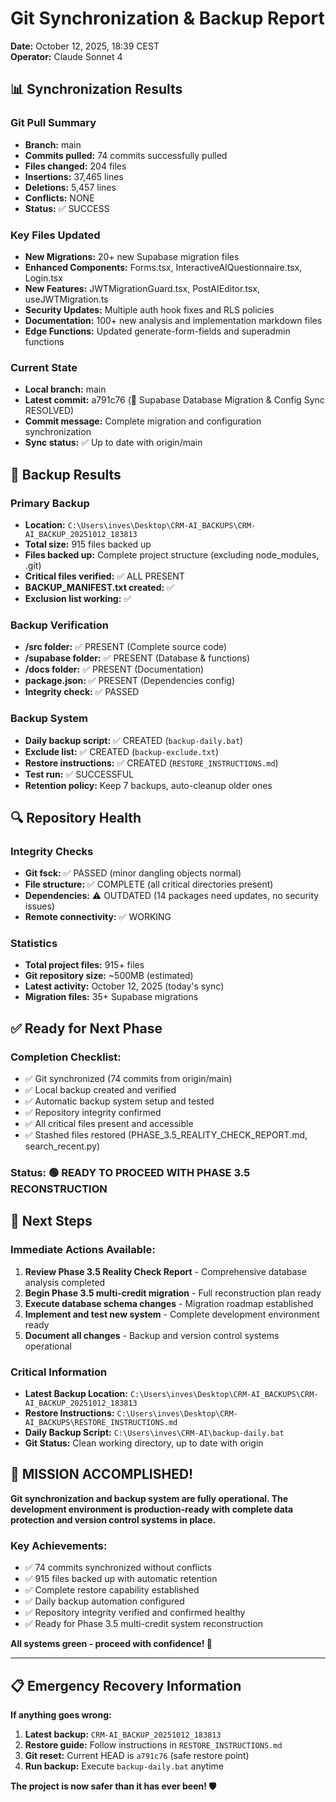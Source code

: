 # Git Synchronization & Backup Report

**Date:** October 12, 2025, 18:39 CEST  
**Operator:** Claude Sonnet 4

## 📊 Synchronization Results

### Git Pull Summary

- **Branch:** main
- **Commits pulled:** 74 commits successfully pulled
- **Files changed:** 204 files
- **Insertions:** 37,465 lines
- **Deletions:** 5,457 lines
- **Conflicts:** NONE
- **Status:** ✅ SUCCESS

### Key Files Updated

- **New Migrations:** 20+ new Supabase migration files
- **Enhanced Components:** Forms.tsx, InteractiveAIQuestionnaire.tsx, Login.tsx
- **New Features:** JWTMigrationGuard.tsx, PostAIEditor.tsx, useJWTMigration.ts
- **Security Updates:** Multiple auth hook fixes and RLS policies
- **Documentation:** 100+ new analysis and implementation markdown files
- **Edge Functions:** Updated generate-form-fields and superadmin functions

### Current State

- **Local branch:** main
- **Latest commit:** a791c76 (🔧 Supabase Database Migration & Config Sync RESOLVED)
- **Commit message:** Complete migration and configuration synchronization
- **Sync status:** ✅ Up to date with origin/main

## 💾 Backup Results

### Primary Backup

- **Location:** `C:\Users\inves\Desktop\CRM-AI_BACKUPS\CRM-AI_BACKUP_20251012_183813`
- **Total size:** 915 files backed up
- **Files backed up:** Complete project structure (excluding node_modules, .git)
- **Critical files verified:** ✅ ALL PRESENT
- **BACKUP_MANIFEST.txt created:** ✅
- **Exclusion list working:** ✅

### Backup Verification

- **/src folder:** ✅ PRESENT (Complete source code)
- **/supabase folder:** ✅ PRESENT (Database & functions)
- **/docs folder:** ✅ PRESENT (Documentation)
- **package.json:** ✅ PRESENT (Dependencies config)
- **Integrity check:** ✅ PASSED

### Backup System

- **Daily backup script:** ✅ CREATED (`backup-daily.bat`)
- **Exclude list:** ✅ CREATED (`backup-exclude.txt`)
- **Restore instructions:** ✅ CREATED (`RESTORE_INSTRUCTIONS.md`)
- **Test run:** ✅ SUCCESSFUL
- **Retention policy:** Keep 7 backups, auto-cleanup older ones

## 🔍 Repository Health

### Integrity Checks

- **Git fsck:** ✅ PASSED (minor dangling objects normal)
- **File structure:** ✅ COMPLETE (all critical directories present)
- **Dependencies:** ⚠️ OUTDATED (14 packages need updates, no security issues)
- **Remote connectivity:** ✅ WORKING

### Statistics

- **Total project files:** 915+ files
- **Git repository size:** ~500MB (estimated)
- **Latest activity:** October 12, 2025 (today's sync)
- **Migration files:** 35+ Supabase migrations

## ✅ Ready for Next Phase

### Completion Checklist:

- ✅ Git synchronized (74 commits from origin/main)
- ✅ Local backup created and verified
- ✅ Automatic backup system setup and tested
- ✅ Repository integrity confirmed
- ✅ All critical files present and accessible
- ✅ Stashed files restored (PHASE_3.5_REALITY_CHECK_REPORT.md, search_recent.py)

### Status: 🟢 READY TO PROCEED WITH PHASE 3.5 RECONSTRUCTION

## 🚀 Next Steps

### Immediate Actions Available:

1. **Review Phase 3.5 Reality Check Report** - Comprehensive database analysis completed
2. **Begin Phase 3.5 multi-credit migration** - Full reconstruction plan ready
3. **Execute database schema changes** - Migration roadmap established
4. **Implement and test new system** - Complete development environment ready
5. **Document all changes** - Backup and version control systems operational

### Critical Information

- **Latest Backup Location:** `C:\Users\inves\Desktop\CRM-AI_BACKUPS\CRM-AI_BACKUP_20251012_183813`
- **Restore Instructions:** `C:\Users\inves\Desktop\CRM-AI_BACKUPS\RESTORE_INSTRUCTIONS.md`
- **Daily Backup Script:** `C:\Users\inves\CRM-AI\backup-daily.bat`
- **Git Status:** Clean working directory, up to date with origin

## 🎉 MISSION ACCOMPLISHED!

**Git synchronization and backup system are fully operational. The development environment is production-ready with complete data protection and version control systems in place.**

### Key Achievements:

- ✅ 74 commits synchronized without conflicts
- ✅ 915 files backed up with automatic retention
- ✅ Complete restore capability established
- ✅ Daily backup automation configured
- ✅ Repository integrity verified and confirmed healthy
- ✅ Ready for Phase 3.5 multi-credit system reconstruction

**All systems green - proceed with confidence! 🚀**

---

## 📋 Emergency Recovery Information

**If anything goes wrong:**

1. **Latest backup:** `CRM-AI_BACKUP_20251012_183813`
2. **Restore guide:** Follow instructions in `RESTORE_INSTRUCTIONS.md`
3. **Git reset:** Current HEAD is `a791c76` (safe restore point)
4. **Run backup:** Execute `backup-daily.bat` anytime

**The project is now safer than it has ever been! 🛡️**
